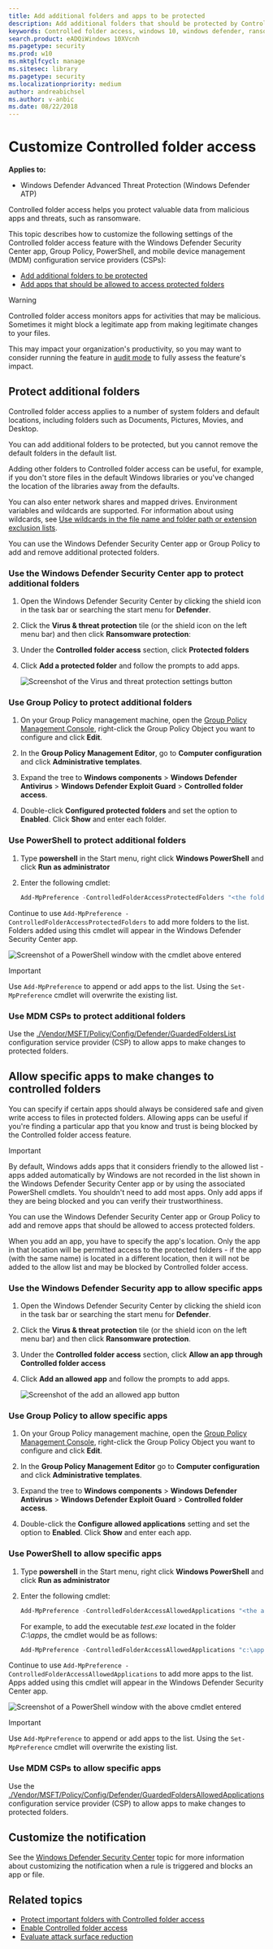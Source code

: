 ```yaml
---
title: Add additional folders and apps to be protected 
description: Add additional folders that should be protected by Controlled folder access, or whitelist apps that are incorrectly blocking changes to important files.
keywords: Controlled folder access, windows 10, windows defender, ransomware, protect, files, folders, customize, add folder, add app, whitelist, add executable
search.product: eADQiWindows 10XVcnh
ms.pagetype: security
ms.prod: w10
ms.mktglfcycl: manage
ms.sitesec: library
ms.pagetype: security
ms.localizationpriority: medium
author: andreabichsel
ms.author: v-anbic
ms.date: 08/22/2018
---
```




# Customize Controlled folder access


**Applies to:**

- Windows Defender Advanced Threat Protection (Windows Defender ATP)















Controlled folder access helps you protect valuable data from malicious apps and threats, such as ransomware. 

This topic describes how to customize the following settings of the Controlled folder access feature with the Windows Defender Security Center app, Group Policy, PowerShell, and mobile device management (MDM) configuration service providers (CSPs):

- [Add additional folders to be protected](#protect-additional-folders)
- [Add apps that should be allowed to access protected folders](#allow-specifc-apps-to-make-changes-to-controlled-folders)

>[!WARNING]
>Controlled folder access monitors apps for activities that may be malicious. Sometimes it might block a legitimate app from making legitimate changes to your files.
>
>This may impact your organization's productivity, so you may want to consider running the feature in [audit mode](audit-windows-defender-exploit-guard.md) to fully assess the feature's impact.


 ## Protect additional folders

Controlled folder access applies to a number of system folders and default locations, including folders such as Documents, Pictures, Movies, and Desktop.

You can add additional folders to be protected, but you cannot remove the default folders in the default list.

Adding other folders to Controlled folder access can be useful, for example, if you don't store files in the default Windows libraries or you've changed the location of the libraries away from the defaults.

You can also enter network shares and mapped drives. Environment variables and wildcards are supported. For information about using wildcards, see [Use wildcards in the file name and folder path or extension exclusion lists](https://docs.microsoft.com/en-us/windows/security/threat-protection/windows-defender-antivirus/windows-defender-antivirus-in-windows-10). 


You can use the Windows Defender Security Center app or Group Policy to add and remove additional protected folders.

### Use the Windows Defender Security Center app to protect additional folders

1. Open the Windows Defender Security Center by clicking the shield icon in the task bar or searching the start menu for **Defender**.

2. Click the **Virus & threat protection** tile (or the shield icon on the left menu bar) and then click **Ransomware protection**:

3. Under the **Controlled folder access** section, click **Protected folders**

4. Click **Add a protected folder** and follow the prompts to add apps.

   ![Screenshot of the Virus and threat protection settings button](images/cfa-prot-folders.png)

 
### Use Group Policy to protect additional folders

1.  On your Group Policy management machine, open the [Group Policy Management Console](https://technet.microsoft.com/library/cc731212.aspx), right-click the Group Policy Object you want to configure and click **Edit**.

3.  In the **Group Policy Management Editor**, go to **Computer configuration** and click **Administrative templates**.

5.  Expand the tree to **Windows components** > **Windows Defender Antivirus** > **Windows Defender Exploit Guard** > **Controlled folder access**.

6. Double-click **Configured protected folders** and set the option to **Enabled**. Click **Show** and enter each folder.

### Use PowerShell to protect additional folders

1. Type **powershell** in the Start menu, right click **Windows PowerShell** and click **Run as administrator**
2. Enter the following cmdlet:

    ```PowerShell
    Add-MpPreference -ControlledFolderAccessProtectedFolders "<the folder to be protected>"
    ```


Continue to use `Add-MpPreference -ControlledFolderAccessProtectedFolders` to add more folders to the list. Folders added using this cmdlet will appear in the Windows Defender Security Center app.


![Screenshot of a PowerShell window with the cmdlet above entered](images/cfa-allow-folder-ps.png)


>[!IMPORTANT]
>Use `Add-MpPreference` to append or add apps to the list. Using the `Set-MpPreference` cmdlet will overwrite the existing list. 

### Use MDM CSPs to protect additional folders

Use the [./Vendor/MSFT/Policy/Config/Defender/GuardedFoldersList](https://docs.microsoft.com/windows/client-management/mdm/policy-csp-defender#defender-guardedfolderslist) configuration service provider (CSP) to allow apps to make changes to protected folders. 



 ## Allow specific apps to make changes to controlled folders

You can specify if certain apps should always be considered safe and given write access to files in protected folders. Allowing apps can be useful if you're finding a particular app that you know and trust is being blocked by the Controlled folder access feature. 

>[!IMPORTANT]
>By default, Windows adds apps that it considers friendly to the allowed list - apps added automatically by Windows are not recorded in the list shown in the Windows Defender Security Center app or by using the associated PowerShell cmdlets.
>You shouldn't need to add most apps. Only add apps if they are being blocked and you can verify their trustworthiness.


You can use the Windows Defender Security Center app or Group Policy to add and remove apps that should be allowed to access protected folders.

When you add an app, you have to specify the app's location. Only the app in that location will be permitted access to the protected folders - if the app (with the same name) is located in a different location, then it will not be added to the allow list and may be blocked by Controlled folder access.

### Use the Windows Defender Security app to allow specific apps

1. Open the Windows Defender Security Center by clicking the shield icon in the task bar or searching the start menu for **Defender**.

2. Click the **Virus & threat protection** tile (or the shield icon on the left menu bar) and then click **Ransomware protection**.

3.	Under the **Controlled folder access** section, click **Allow an app through Controlled folder access**

4. Click **Add an allowed app** and follow the prompts to add apps.

    ![Screenshot of the add an allowed app button](images/cfa-allow-app.png)

### Use Group Policy to allow specific apps

1.  On your Group Policy management machine, open the [Group Policy Management Console](https://technet.microsoft.com/library/cc731212.aspx), right-click the Group Policy Object you want to configure and click **Edit**.

3.  In the **Group Policy Management Editor** go to **Computer configuration** and click **Administrative templates**.

5.  Expand the tree to **Windows components** > **Windows Defender Antivirus** > **Windows Defender Exploit Guard** > **Controlled folder access**.

6. Double-click the **Configure allowed applications** setting and set the option to **Enabled**. Click **Show** and enter each app.



### Use PowerShell to allow specific apps

1. Type **powershell** in the Start menu, right click **Windows PowerShell** and click **Run as administrator**
2. Enter the following cmdlet:

    ```PowerShell
    Add-MpPreference -ControlledFolderAccessAllowedApplications "<the app that should be allowed, including the path>"
    ```

    For example, to add the executable *test.exe* located in the folder *C:\apps*, the cmdlet would be as follows:

    ```PowerShell
    Add-MpPreference -ControlledFolderAccessAllowedApplications "c:\apps\test.exe"
    ```

Continue to use `Add-MpPreference -ControlledFolderAccessAllowedApplications` to add more apps to the list. Apps added using this cmdlet will appear in the Windows Defender Security Center app.


![Screenshot of a PowerShell window with the above cmdlet entered](images/cfa-allow-app-ps.png)


>[!IMPORTANT]
>Use `Add-MpPreference` to append or add apps to the list. Using the `Set-MpPreference` cmdlet will overwrite the existing list. 



### Use MDM CSPs to allow specific apps

Use the [./Vendor/MSFT/Policy/Config/Defender/GuardedFoldersAllowedApplications](https://docs.microsoft.com/windows/client-management/mdm/policy-csp-defender#defender-guardedfoldersallowedapplications) configuration service provider (CSP) to allow apps to make changes to protected folders. 

## Customize the notification

See the [Windows Defender Security Center](../windows-defender-security-center/windows-defender-security-center.md#customize-notifications-from-the-windows-defender-security-center) topic for more information about customizing the notification when a rule is triggered and blocks an app or file.

## Related topics
- [Protect important folders with Controlled folder access](controlled-folders-exploit-guard.md)
- [Enable Controlled folder access](enable-controlled-folders-exploit-guard.md) 
- [Evaluate attack surface reduction](evaluate-windows-defender-exploit-guard.md)